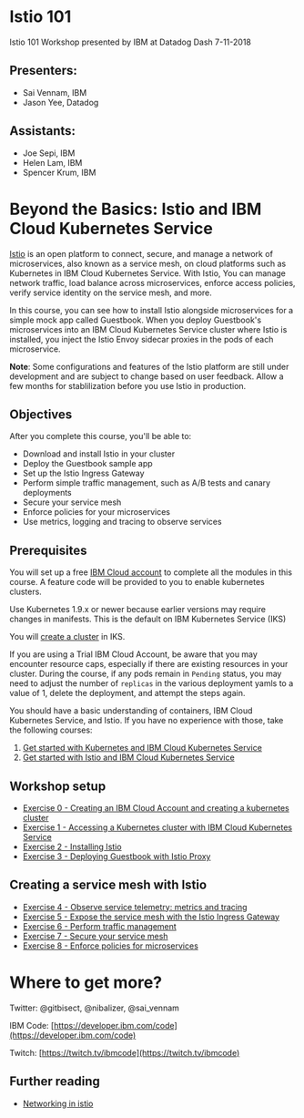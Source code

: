 # Istio 101

Istio 101 Workshop presented by IBM at Datadog Dash 7-11-2018

## Presenters:

* Sai Vennam, IBM
* Jason Yee, Datadog

## Assistants:

* Joe Sepi, IBM
* Helen Lam, IBM
* Spencer Krum, IBM

# Beyond the Basics: Istio and IBM Cloud Kubernetes Service
[Istio](https://istio.io/) is an open platform to connect, secure, and manage a network of microservices, also known as a service mesh, on cloud platforms such as Kubernetes in IBM Cloud Kubernetes Service. With Istio, You can manage network traffic, load balance across microservices, enforce access policies, verify service identity on the service mesh, and more.

In this course, you can see how to install Istio alongside microservices for a simple mock app called Guestbook. When you deploy Guestbook's microservices into an IBM Cloud Kubernetes Service cluster where Istio is installed, you inject the Istio Envoy sidecar proxies in the pods of each microservice.

**Note**: Some configurations and features of the Istio platform are still under development and are subject to change based on user feedback. Allow a few months for stablilization before you use Istio in production.

## Objectives
After you complete this course, you'll be able to:
- Download and install Istio in your cluster
- Deploy the Guestbook sample app
- Set up the Istio Ingress Gateway
- Perform simple traffic management, such as A/B tests and canary deployments
- Secure your service mesh
- Enforce policies for your microservices
- Use metrics, logging and tracing to observe services

## Prerequisites
You will set up a free [IBM Cloud account](https://ibm.biz/BdYB5d) to complete all the modules in this course. A feature code will be provided to you to enable kubernetes clusters.

Use Kubernetes 1.9.x or newer because earlier versions may require changes in manifests. This is the default on IBM Kubernetes Service (IKS)

You will [create a cluster](https://console.bluemix.net/docs/containers/container_index.html#container_index) in IKS.

If you are using a Trial IBM Cloud Account, be aware that you may encounter resource caps, especially if there are existing resources in your cluster.  During the course, if any pods remain in `Pending` status, you may need to adjust the number of `replicas` in the various deployment yamls to a value of 1, delete the deployment, and attempt the steps again.

You should have a basic understanding of containers, IBM Cloud Kubernetes Service, and Istio. If you have no experience with those, take the following courses:
1. [Get started with Kubernetes and IBM Cloud Kubernetes Service](https://developer.ibm.com/courses/all/get-started-kubernetes-ibm-cloud-container-service/)
2. [Get started with Istio and IBM Cloud Kubernetes Service](https://developer.ibm.com/courses/all/get-started-istio-ibm-cloud-container-service/)


## Workshop setup
- [Exercise 0 - Creating an IBM Cloud Account and creating a kubernetes cluster](exercise-0/README.md)
- [Exercise 1 - Accessing a Kubernetes cluster with IBM Cloud Kubernetes Service](exercise-1/README.md)
- [Exercise 2 - Installing Istio](exercise-2/README.md)
- [Exercise 3 - Deploying Guestbook with Istio Proxy](exercise-3/README.md)

## Creating a service mesh with Istio

- [Exercise 4 - Observe service telemetry: metrics and tracing](exercise-4/README.md)
- [Exercise 5 - Expose the service mesh with the Istio Ingress Gateway](exercise-5/README.md)
- [Exercise 6 - Perform traffic management](exercise-6/README.md)
- [Exercise 7 - Secure your service mesh](exercise-7/README.md)
- [Exercise 8 - Enforce policies for microservices](exercise-8/README.md)


# Where to get more?

Twitter: @gitbisect, @nibalizer, @sai_vennam

IBM Code: [https://developer.ibm.com/code](https://developer.ibm.com/code)

Twitch: [https://twitch.tv/ibmcode](https://twitch.tv/ibmcode)


## Further reading

* [Networking in istio](https://istio.io/blog/2018/v1alpha3-routing/)
